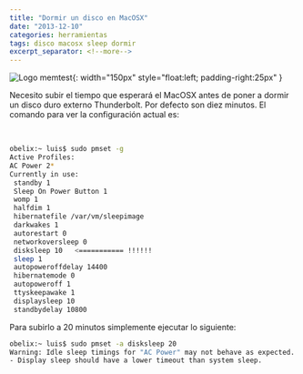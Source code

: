 ```yaml
---
title: "Dormir un disco en MacOSX"
date: "2013-12-10"
categories: herramientas
tags: disco macosx sleep dormir
excerpt_separator: <!--more-->
---
```


![Logo memtest](/assets/img/posts/duermetedisco.png){: width="150px" style="float:left; padding-right:25px" } 

Necesito subir el tiempo que esperará el MacOSX antes de poner a dormir un disco duro externo Thunderbolt. Por defecto son diez minutos. El comando para ver la configuración actual es:

 
<br clear="left"/>
<!--more-->

```bash
obelix:~ luis$ sudo pmset -g
Active Profiles:
AC Power 2*
Currently in use:
 standby 1
 Sleep On Power Button 1
 womp 1
 halfdim 1
 hibernatefile /var/vm/sleepimage
 darkwakes 1
 autorestart 0
 networkoversleep 0
 disksleep 10   <=========== !!!!!!
 sleep 1
 autopoweroffdelay 14400
 hibernatemode 0
 autopoweroff 1
 ttyskeepawake 1
 displaysleep 10
 standbydelay 10800
```

Para subirlo a 20 minutos simplemente ejecutar lo siguiente:

```bash
obelix:~ luis$ sudo pmset -a disksleep 20
Warning: Idle sleep timings for "AC Power" may not behave as expected.
- Display sleep should have a lower timeout than system sleep.
```

